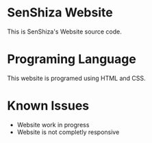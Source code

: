 # SenShiza Website
This is SenShiza's Website source code.

# Programing Language
This website is programed using HTML and CSS.

# Known Issues
* Website work in progress
* Website is not completly responsive
